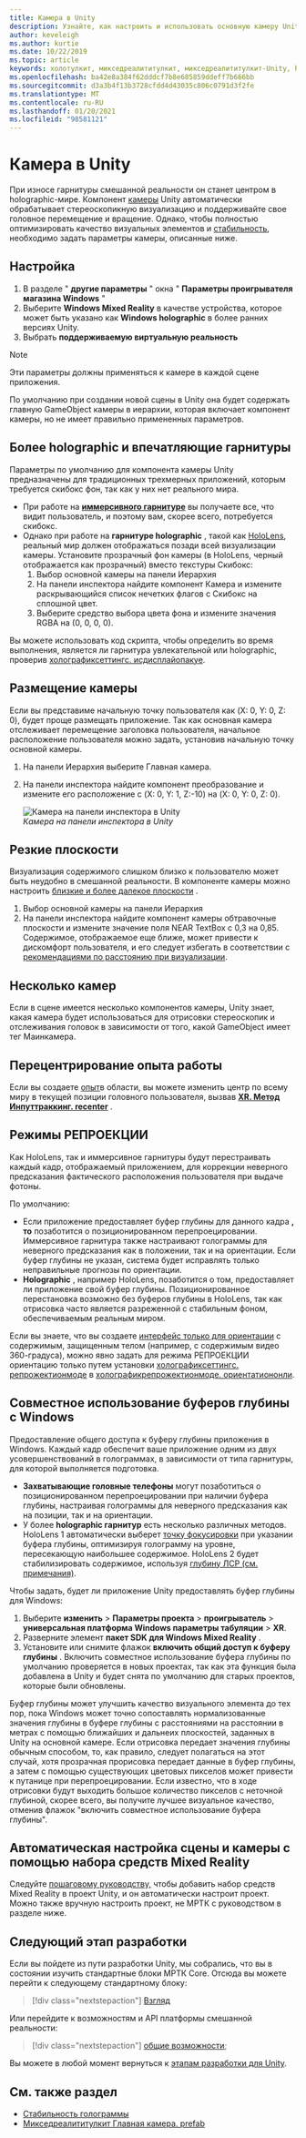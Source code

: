 ```yaml
---
title: Камера в Unity
description: Узнайте, как настроить и использовать основную камеру Unity для разработки Windows Mixed Reality для работы с Holographic.
author: keveleigh
ms.author: kurtie
ms.date: 10/22/2019
ms.topic: article
keywords: холотулкит, микседреалититулкит, микседреалититулкит-Unity, holographic, holographic, впечатляющий, захватывающий пункт, буфер глубины, только ориентация, Позиционированный, непрозрачный, прозрачный, зажим, гарнитура смешанной реальности, гарнитура Windows Mixed Reality, гарнитура виртуальной реальности
ms.openlocfilehash: ba42e8a384f62dddcf7b8e685859ddeff7b666bb
ms.sourcegitcommit: d3a3b4f13b3728cfdd4d43035c806c0791d3f2fe
ms.translationtype: MT
ms.contentlocale: ru-RU
ms.lasthandoff: 01/20/2021
ms.locfileid: "98581121"
---
```

# <a name="camera-in-unity"></a>Камера в Unity

При износе гарнитуры смешанной реальности он станет центром в holographic-мире. Компонент [камеры](https://docs.unity3d.com/Manual/class-Camera.html) Unity автоматически обрабатывает стереоскопикную визуализацию и поддерживайте свое головное перемещение и вращение. Однако, чтобы полностью оптимизировать качество визуальных элементов и [стабильность](../platform-capabilities-and-apis/hologram-stability.md), необходимо задать параметры камеры, описанные ниже.

## <a name="setup"></a>Настройка

1. В разделе " **другие параметры** " окна " **Параметры проигрывателя магазина Windows** "
2. Выберите **Windows Mixed Reality** в качестве устройства, которое может быть указано как **Windows holographic** в более ранних версиях Unity.
3. Выбрать **поддерживаемую виртуальную реальность**

>[!NOTE]
>Эти параметры должны применяться к камере в каждой сцене приложения.
>
>По умолчанию при создании новой сцены в Unity она будет содержать главную GameObject камеры в иерархии, которая включает компонент камеры, но не имеет правильно примененных параметров.

## <a name="holographic-vs-immersive-headsets"></a>Более holographic и впечатляющие гарнитуры

Параметры по умолчанию для компонента камеры Unity предназначены для традиционных трехмерных приложений, которым требуется скибокс фон, так как у них нет реального мира.

* При работе на **[иммерсивного гарнитуре](../../discover/immersive-headset-hardware-details.md)** вы получаете все, что видит пользователь, и поэтому вам, скорее всего, потребуется скибокс.
* Однако при работе на **гарнитуре holographic** , такой как [HoloLens](/hololens/hololens1-hardware), реальный мир должен отображаться позади всей визуализации камеры. Установите прозрачный фон камеры (в HoloLens, черный отображается как прозрачный) вместо текстуры Скибокс:
    1. Выбор основной камеры на панели Иерархия
    2. На панели инспектора найдите компонент Камера и измените раскрывающийся список нечетких флагов с Скибокс на сплошной цвет.
    3. Выберите средство выбора цвета фона и измените значения RGBA на (0, 0, 0, 0).

Вы можете использовать код скрипта, чтобы определить во время выполнения, является ли гарнитура увлекательной или holographic, проверив [холографиксеттингс. исдисплайопакуе](https://docs.unity3d.com/ScriptReference/XR.WSA.HolographicSettings.IsDisplayOpaque.html).

## <a name="positioning-the-camera"></a>Размещение камеры

Если вы представиме начальную точку пользователя как (X: 0, Y: 0, Z: 0), будет проще размещать приложение. Так как основная камера отслеживает перемещение заголовка пользователя, начальное расположение пользователя можно задать, установив начальную точку основной камеры.

1. На панели Иерархия выберите Главная камера.
2. На панели инспектора найдите компонент преобразование и измените его расположение с (X: 0, Y: 1, Z:-10) на (X: 0, Y: 0, Z: 0).

   ![Камера на панели инспектора в Unity](images/maincamera-350px.png)  
   *Камера на панели инспектора в Unity*

## <a name="clip-planes"></a>Резкие плоскости

Визуализация содержимого слишком близко к пользователю может быть неудобно в смешанной реальности. В компоненте камеры можно настроить [близкие и более далекое плоскости](../platform-capabilities-and-apis/hologram-stability.md#hologram-render-distances) .

1. Выбор основной камеры на панели Иерархия
2. На панели инспектора найдите компонент камеры обтравочные плоскости и измените значение поля NEAR TextBox с 0,3 на 0,85. Содержимое, отображаемое еще ближе, может привести к дискомфорт пользователя, и его следует избегать в соответствии с [рекомендациями по расстоянию при визуализации](../platform-capabilities-and-apis/hologram-stability.md#hologram-render-distances).

## <a name="multiple-cameras"></a>Несколько камер

Если в сцене имеется несколько компонентов камеры, Unity знает, какая камера будет использоваться для отрисовки стереоскопик и отслеживания головок в зависимости от того, какой GameObject имеет тег Маинкамера.

## <a name="recentering-a-seated-experience"></a>Перецентрирование опыта работы

Если вы создаете [опыт](../../design/coordinate-systems.md)в области, вы можете изменить центр по всему миру в текущей позиции головного пользователя, вызвав **[XR. Метод Инпуттраккинг. recenter](https://docs.unity3d.com/ScriptReference/XR.InputTracking.Recenter.html)** .

## <a name="reprojection-modes"></a>Режимы РЕПРОЕКЦИИ

Как HoloLens, так и иммерсивное гарнитуры будут перестраивать каждый кадр, отображаемый приложением, для коррекции неверного предсказания фактического расположения пользователя при выдаче фотоны.

По умолчанию:

* Если приложение предоставляет буфер глубины для данного кадра **, то** позаботится о позиционированном перепроецировании. Иммерсивное гарнитура также настраивают голограммы для неверного предсказания как в положении, так и на ориентации. Если буфер глубины не указан, система будет исправлять только неправильные прогнозы по ориентации.
* **Holographic** , например HoloLens, позаботится о том, предоставляет ли приложение свой буфер глубины.  Позиционированное перестановка возможно без буферов глубины в HoloLens, так как отрисовка часто является разреженной с стабильным фоном, обеспечиваемым реальным миром.

Если вы знаете, что вы создаете [интерфейс только для ориентации](coordinate-systems-in-unity.md#building-an-orientation-only-or-seated-scale-experience) с содержимым, защищенным телом (например, с содержимым видео 360-градуса), можно явно задать для режима РЕПРОЕКЦИИ ориентацию только путем установки [холографиксеттингс. репрожектионмоде](https://docs.unity3d.com/ScriptReference/XR.WSA.HolographicSettings.ReprojectionMode.html) в [холографикрепрожектионмоде. ориентатиононли](https://docs.unity3d.com/ScriptReference/XR.WSA.HolographicSettings.HolographicReprojectionMode.html).

## <a name="sharing-your-depth-buffers-with-windows"></a>Совместное использование буферов глубины с Windows

Предоставление общего доступа к буферу глубины приложения в Windows. Каждый кадр обеспечит ваше приложение одним из двух усовершенствований в голограммах, в зависимости от типа гарнитуры, для которой выполняется подготовка.

* **Захватывающие головные телефоны** могут позаботиться о позиционированном перепроецировании при наличии буфера глубины, настраивая голограммы для неверного предсказания как на позиции, так и на ориентации.
* У более **holographic гарнитур** есть несколько различных методов. HoloLens 1 автоматически выберет [точку фокусировки](focus-point-in-unity.md) при указании буфера глубины, оптимизируя голограмму на уровне, пересекающую наибольшее содержимое. HoloLens 2 будет стабилизировать содержимое, используя [глубину ЛСР (см. примечания)](/uwp/api/windows.graphics.holographic.holographiccamerarenderingparameters.setfocuspoint).

Чтобы задать, будет ли приложение Unity предоставлять буфер глубины для Windows:

1. Выберите **изменить**  >  **Параметры проекта**  >  **проигрыватель**  >  **универсальная платформа Windows параметры табуляции**  >  **XR**.
2. Разверните элемент **пакет SDK для Windows Mixed Reality** .
3. Установите или снимите флажок **включить общий доступ к буферу глубины** .  Включить совместное использование буфера глубины по умолчанию проверяется в новых проектах, так как эта функция была добавлена в Unity и будет снята по умолчанию для старых проектов, которые были обновлены.

Буфер глубины может улучшить качество визуального элемента до тех пор, пока Windows может точно сопоставлять нормализованные значения глубины в буфере глубины с расстояниями на расстоянии в метрах с помощью ближайших и дальнеих плоскостей, заданных в Unity на основной камере.  Если отрисовка передает значения глубины обычным способом, то, как правило, следует полагаться на этот случай, хотя прозрачная прорисовка передает данные в буфер глубины, а затем с помощью существующих цветовых пикселов может привести к путанице при перепроецировании.  Если известно, что в ходе отрисовки будут выходить большое количество пикселов с неточной глубиной, скорее всего, вы получите лучшее визуальное качество, отменив флажок "включить совместное использование буфера глубины".

## <a name="automatic-scene-and-camera-setup-with-mixed-reality-toolkit"></a>Автоматическая настройка сцены и камеры с помощью набора средств Mixed Reality 

Следуйте [пошаговому руководству,](https://microsoft.github.io/MixedRealityToolkit-Unity/Documentation/GettingStartedWithTheMRTK.html) чтобы добавить набор средств Mixed Reality в проект Unity, и он автоматически настроит проект. Можно также вручную настроить проект, не МРТК с руководством в разделе ниже.

## <a name="next-development-checkpoint"></a>Следующий этап разработки

Если вы пойдете из пути разработки Unity, мы собрались, что вы в состоянии изучить стандартные блоки МРТК Core. Отсюда вы можете перейти к следующему стандартному блоку:

> [!div class="nextstepaction"]
> [Взгляд](gaze-in-unity.md)

Или перейдите к возможностям и API платформы смешанной реальности:

> [!div class="nextstepaction"]
> [общие возможности](shared-experiences-in-unity.md);

Вы можете в любой момент вернуться к [этапам разработки для Unity](unity-development-overview.md#2-core-building-blocks).

## <a name="see-also"></a>См. также раздел

* [Стабильность голограммы](../platform-capabilities-and-apis/hologram-stability.md)
* [Микседреалититулкит Главная камера. prefab](https://github.com/Microsoft/MixedRealityToolkit-Unity/tree/htk_release/Assets/HoloToolkit/Input/Prefabs)